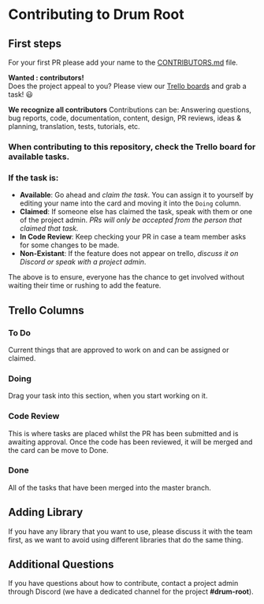 # Contributing to Drum Root

## First steps

For your first PR please add your name to the [CONTRIBUTORS.md](https://github.com/zero-to-mastery/drum-root/blob/master/CONTRIBUTORS.md) file.

**Wanted : contributors!**  
Does the project appeal to you? Please view our [Trello boards](https://trello.com/drumroot/home) and grab a task! :smiley:

**We recognize all contributors**
Contributions can be:
Answering questions, bug reports, code, documentation, content, design, PR reviews, ideas & planning, translation, tests, tutorials, etc.

### When contributing to this repository, check the Trello board for available tasks.

### If the task is:

- **Available**: Go ahead and _claim the task_. You can assign it to yourself by editing your name into the card and moving it into the `Doing` column.
- **Claimed**: If someone else has claimed the task, speak with them or one of the project admin. _PRs will only be accepted from the person that claimed that task._
- **In Code Review**: Keep checking your PR in case a team member asks for some changes to be made.
- **Non-Existant**: If the feature does not appear on trello, _discuss it on Discord or speak with a project admin_.

The above is to ensure, everyone has the chance to get involved without waiting their time or rushing to add the feature.

## Trello Columns

### To Do

Current things that are approved to work on and can be assigned or claimed.

### Doing

Drag your task into this section, when you start working on it.

### Code Review

This is where tasks are placed whilst the PR has been submitted and is awaiting approval. Once the code has been reviewed, it will be merged and the card can be move to Done.

### Done

All of the tasks that have been merged into the master branch.

## Adding Library

If you have any library that you want to use, please discuss it with the team first, as we want to avoid using different libraries that do the same thing.

## Additional Questions

If you have questions about how to contribute, contact a project admin through Discord (we have a dedicated channel for the project **#drum-root**).
